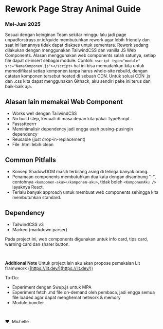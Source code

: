 # Rework Page Stray Animal Guide

### Mei-Juni 2025

Sesuai dengan keinginan Team sekitar minggu lalu jadi page unpadforstrays.or.id/guide membutuhkan rework agar lebih friendly dan saat ini lamannya tidak dapat diakses untuk sementara. Rework sedang dilakukan dengan menggunakan TailwindCSS dan vanilla JS Web Components. Alasan menggunakan web components salah satunya, setiap file dapat di-insert sebagai module. Contoh: `<script type="module" src="NamaKomponen.js"></script>` hal ini bisa memudahkan kita untuk memodifikasi setiap komponen tanpa harus whole-site rebuild, dengan catatan komponen tersebut hosted di sebuah CDN. Untuk solusi CDN .js dan .css kita dapat menggunakan Githack, aku sendiri pake ini terus dan baik-baik aja.

## Alasan lain memakai Web Component
 - Works well dengan TailwindCSS
 - No build step, kecuali di masa depan kita pakai TypeScript.
 - Fassstteerrr
 - Meminimalisir dependency jadi engga usah pusing-pusingin dependency
 - Reusable (just drop-in-replacement)
 - File .html lebih clean

## Common Pitfalls
- Konsep ShadowDOM masih terbilang asing di telinga banyak orang.
- Penamaan components membutuhkan dua kata dengan disambung "-", contohnya `<komponen-aku></komponen-aku>`, tidak boleh `<KomponenAku />` layaknya React.
- Terlalu banyak approach untuk membuat web components sehingga kita membutuhkan standard.

## Dependency
- TailwindCSS v3
- Marked (markdown parser)

Pada project ini, web components digunakan untuk info card, tips card, warning card dan sharer button.

<br>

**Additional Note**
Untuk project lain aku akan propose pemakaian Lit framweork ([https://lit.dev/](https://lit.dev/))

To-Do:
- Experiment dengan Swup.js untuk MPA
- Experiment fetch .md file on-demand oleh pembaca, jadi engga semua file loaded agar dapat menghemat network & memory
- Module bundler

<br>

❤️,
Michelle